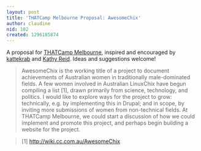 ```yaml
---
layout: post
title: 'THATCamp Melbourne Proposal: AwesomeChix'
author: claudine
nid: 102
created: 1296185874
---
```

A proposal for [THATCamp Melbourne](http://www.thatcampmelbourne.org/), inspired and encouraged by [kattekrab](http://kattekrab.net/) and [Kathy Reid](http://blog.kathyreid.id.au/). Ideas and suggestions welcome!

> AwesomeChix is the working title of a project to document achievements of Australian women in traditionally male-dominated fields. A few women involved in Australian LinuxChix have begun compiling a list [1], drawn primarily from science, technology, and politics. I would like to explore ways for the project to grow: technically, e.g. by implementing this in Drupal; and in scope, by inviting more submissions of women from non-technical fields. At THATCamp Melbourne, we could start a discussion of how we could implement and promote this project, and perhaps begin building a website for the project.

> [1] http://wiki.cc.com.au/AwesomeChix
